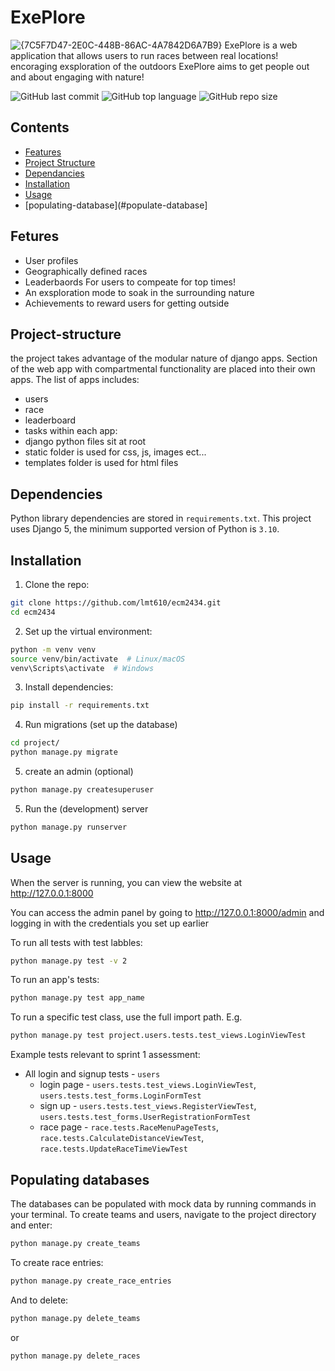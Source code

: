 # ExePlore
![{7C5F7D47-2E0C-448B-86AC-4A7842D6A7B9}](https://github.com/user-attachments/assets/3cdf4ab0-5ac1-462c-ae98-0d898e3e4feb)
ExePlore is a web application that allows users to run races between real locations! encoraging exsploration of the outdoors ExePlore aims to get people out and about engaging with nature!

![GitHub last commit](https://img.shields.io/github/last-commit/lmt610/ecm2434)         ![GitHub top language](https://img.shields.io/github/languages/top/lmt610/ecm2434)         ![GitHub repo size](https://img.shields.io/github/repo-size/lmt610/ecm2434)



## Contents 
- [Features](#features)
- [Project Structure](#Project-structure)
- [Dependancies](#Dependencies)
- [Installation](#installation)
- [Usage](#usage)
- [populating-database](#populate-database]



## Fetures
- User profiles
- Geographically defined races
- Leaderbaords For users to compeate for top times!
- An exsploration mode to soak in the surrounding nature
- Achievements to reward users for getting outside

## Project-structure
the project takes advantage of the modular nature of django apps. Section of the web app with compartmental functionality are placed into their own apps. The list of apps includes:
- users
- race
- leaderboard
- tasks
within each app:
- django python files sit at root
- static folder is used for css, js, images ect...
- templates folder is used for html files

## Dependencies
Python library dependencies are stored in `requirements.txt`. This project
uses Django 5, the minimum supported version of Python is `3.10`.

## Installation
1. Clone the repo:
```sh
git clone https://github.com/lmt610/ecm2434.git
cd ecm2434
```

2. Set up the virtual environment:
```sh
python -m venv venv
source venv/bin/activate  # Linux/macOS
venv\Scripts\activate  # Windows
```

3. Install dependencies:
```sh
pip install -r requirements.txt
```

4. Run migrations (set up the database)
```sh
cd project/
python manage.py migrate
```

5. create an admin (optional)
```sh
python manage.py createsuperuser
```

5. Run the (development) server
```sh
python manage.py runserver
```

## Usage
When the server is running, you can view the website at http://127.0.0.1:8000

You can access the admin panel by going to http://127.0.0.1:8000/admin and logging in with the credentials
you set up earlier

To run all tests with test labbles:
```sh
python manage.py test -v 2
```

To run an app's tests:
```sh
python manage.py test app_name
```

To run a specific test class, use the full import path. E.g.
```sh
python manage.py test project.users.tests.test_views.LoginViewTest
```

Example tests relevant to sprint 1 assessment:
- All login and signup tests - `users`
    - login page - `users.tests.test_views.LoginViewTest`, `users.tests.test_forms.LoginFormTest`
    - sign up    - `users.tests.test_views.RegisterViewTest`, `users.tests.test_forms.UserRegistrationFormTest`
    - race page  - `race.tests.RaceMenuPageTests`, `race.tests.CalculateDistanceViewTest`, `race.tests.UpdateRaceTimeViewTest`




## Populating databases
The databases can be populated with mock data by running commands in your terminal.
To create teams and users, navigate to the project directory and enter:
```sh
python manage.py create_teams
```

To create race entries:
```sh
python manage.py create_race_entries
```
And to delete:
```sh
python manage.py delete_teams
```
or
```sh
python manage.py delete_races
```
